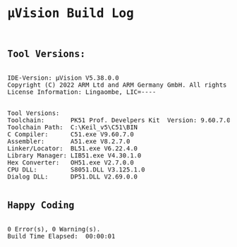 <html>
<body>
<pre>
<h1>µVision Build Log</h1>
<h2>Tool Versions:</h2>
IDE-Version: µVision V5.38.0.0
Copyright (C) 2022 ARM Ltd and ARM Germany GmbH. All rights reserved.
License Information: Lingaombe, LIC=----
 <br/>
Tool Versions:
Toolchain:       PK51 Prof. Develpers Kit  Version: 9.60.7.0
Toolchain Path:  C:\Keil_v5\C51\BIN
C Compiler:      C51.exe V9.60.7.0
Assembler:       A51.exe V8.2.7.0
Linker/Locator:  BL51.exe V6.22.4.0
Library Manager: LIB51.exe V4.30.1.0
Hex Converter:   OH51.exe V2.7.0.0
CPU DLL:         S8051.DLL V3.125.1.0
Dialog DLL:      DP51.DLL V2.69.0.0 

<h2>Happy Coding</h2>
0 Error(s), 0 Warning(s).
Build Time Elapsed:  00:00:01
</pre>
</body>
</html>
